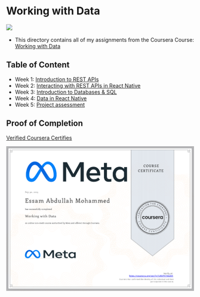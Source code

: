 # Working with Data

<img src="../logo.avif">

- This directory contains all of my assignments from the Coursera Course: [Working with Data](https://www.coursera.org/learn/meta-working-with-data)

## Table of Content

  - Week 1: [Introduction to REST APIs](https://github.com/x39OME/Meta-React-Native-Specialization/tree/main/6%20-%20Working%20with%20Data/Week%201)
  - Week 2: [Interacting with REST APIs in React Native](https://github.com/x39OME/Meta-React-Native-Specialization/tree/main/6%20-%20Working%20with%20Data/Week%202)
  - Week 3: [Introduction to Databases & SQL](https://github.com/x39OME/Meta-React-Native-Specialization/tree/main/6%20-%20Working%20with%20Data/Week%203)
  - Week 4: [Data in React Native](https://github.com/x39OME/Meta-React-Native-Specialization/tree/main/6%20-%20Working%20with%20Data/Week%204)
  - Week 5: [Project assessment](https://github.com/x39OME/Meta-React-Native-Specialization/tree/main/6%20-%20Working%20with%20Data/Week%205)

## Proof of Completion

<a href="https://www.coursera.org/account/accomplishments/certificate/7UKXPV756ZEH"> Verified Coursera Certifies</a>

<img src="./certificate.png" alt="certificate">
